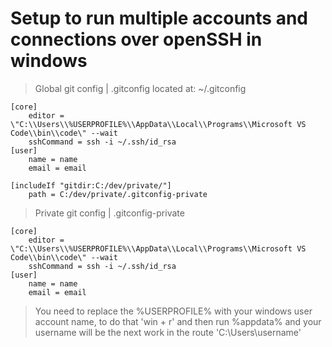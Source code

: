 # Setup to run multiple accounts and connections over openSSH in windows

> Global git config | .gitconfig
> located at: ~/.gitconfig

```.gitconfig
[core]
	editor = \"C:\\Users\\%USERPROFILE%\\AppData\\Local\\Programs\\Microsoft VS Code\\bin\\code\" --wait
	sshCommand = ssh -i ~/.ssh/id_rsa
[user]
	name = name
	email = email

[includeIf "gitdir:C:/dev/private/"]
	path = C:/dev/private/.gitconfig-private
```

> Private git config | .gitconfig-private
```.gitconfig
[core]
	editor = \"C:\\Users\\%USERPROFILE%\\AppData\\Local\\Programs\\Microsoft VS Code\\bin\\code\" --wait
	sshCommand = ssh -i ~/.ssh/id_rsa
[user]
	name = name
	email = email
```

> You need to replace the %USERPROFILE% with your windows user account name, to do that 'win + r' and then run %appdata% and your username will be the next work in the route 'C:\Users\username'